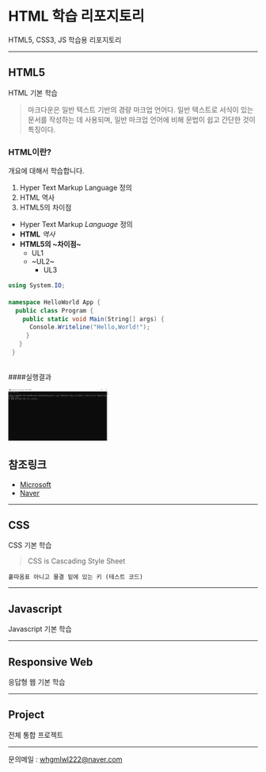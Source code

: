 # HTML 학습 리포지토리
HTML5, CSS3, JS 학습용 리포지토리

------------

## HTML5
HTML 기본 학습

> 마크다운은 일반 텍스트 기반의 경량 마크업 언어다. 일반 텍스트로 서식이 있는 문서를 작성하는 데 사용되며, 일반 마크업 언어에 비해 문법이 쉽고 간단한 것이 특징이다.

### HTML이란?
개요에 대해서 학습합니다.

1. Hyper Text Markup Language 정의
2. HTML 역사
3. HTML5의 차이점

- Hyper Text Markup *Language* 정의
- **HTML** *역사*
- **HTML5의 ~차이점~**
  - UL1
  - ~UL2~
      - UL3
     
```C#
using System.IO;

namespace HelloWorld App {
  public class Program {
    public static void Main(String[] args) {
      Console.Writeline("Hello,World!");
     }
   }
 }
 
 ```
 
####실행결과 

<img src="ref_image/img_20210126_160135_001.png" width="40%" height="30%">


 
 참조링크
 ---------------
 
 - [Microsoft](https://www.microsft.com)
 - [Naver](https://www.naver.com)
    


---------------

## CSS
CSS 기본 학습

> CSS is Cascading Style Sheet

`홑따옴표 아니고 물결 밑에 있는 키 (테스트 코드)`

----------------

## Javascript
Javascript 기본 학습

----------------

## Responsive Web
응답형 웹 기본 학습

-----------------

## Project
전체 통합 프로젝트



----------------

문의메일 : whgmlwl222@naver.com
